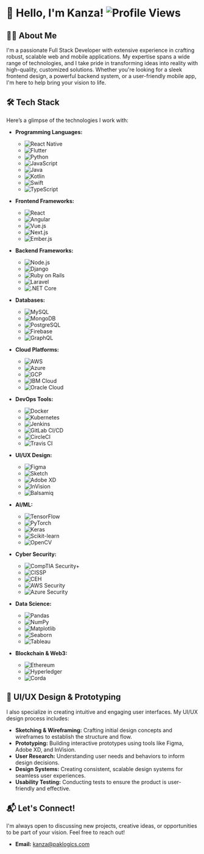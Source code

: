 # 👋 Hello, I'm Kanza! ![Profile Views](https://komarev.com/ghpvc/?username=kanza-paklogics&color=blue)

## 🧑‍💻 About Me
I'm a passionate Full Stack Developer with extensive experience in crafting robust, scalable web and mobile applications. My expertise spans a wide range of technologies, and I take pride in transforming ideas into reality with high-quality, customized solutions. Whether you're looking for a sleek frontend design, a powerful backend system, or a user-friendly mobile app, I'm here to help bring your vision to life.

## 🛠️ Tech Stack
Here’s a glimpse of the technologies I work with:

- **Programming Languages:**
  - ![React Native](https://img.shields.io/badge/-React_Native-61DAFB?style=flat&logo=react&logoColor=white)
  - ![Flutter](https://img.shields.io/badge/-Flutter-02569B?style=flat&logo=flutter&logoColor=white)
  - ![Python](https://img.shields.io/badge/-Python-3776AB?style=flat&logo=python&logoColor=white)
  - ![JavaScript](https://img.shields.io/badge/-JavaScript-F7DF1E?style=flat&logo=javascript&logoColor=black)
  - ![Java](https://img.shields.io/badge/-Java-007396?style=flat&logo=java&logoColor=white)
  - ![Kotlin](https://img.shields.io/badge/-Kotlin-0095D5?style=flat&logo=kotlin&logoColor=white)
  - ![Swift](https://img.shields.io/badge/-Swift-FA7343?style=flat&logo=swift&logoColor=white)
  - ![TypeScript](https://img.shields.io/badge/-TypeScript-3178C6?style=flat&logo=typescript&logoColor=white)

- **Frontend Frameworks:** 
  - ![React](https://img.shields.io/badge/-React-61DAFB?style=flat&logo=react&logoColor=white)
  - ![Angular](https://img.shields.io/badge/-Angular-DD0031?style=flat&logo=angular&logoColor=white)
  - ![Vue.js](https://img.shields.io/badge/-Vue.js-4FC08D?style=flat&logo=vue.js&logoColor=white)
  - ![Next.js](https://img.shields.io/badge/-Next.js-000000?style=flat&logo=next.js&logoColor=white)
  - ![Ember.js](https://img.shields.io/badge/-Ember.js-E04E39?style=flat&logo=ember.js&logoColor=white)

- **Backend Frameworks:** 
  - ![Node.js](https://img.shields.io/badge/-Node.js-339933?style=flat&logo=node.js&logoColor=white)
  - ![Django](https://img.shields.io/badge/-Django-092E20?style=flat&logo=django&logoColor=white)
  - ![Ruby on Rails](https://img.shields.io/badge/-Ruby_on_Rails-CC0000?style=flat&logo=ruby-on-rails&logoColor=white)
  - ![Laravel](https://img.shields.io/badge/-Laravel-FF2D20?style=flat&logo=laravel&logoColor=white)
  - ![.NET Core](https://img.shields.io/badge/-.NET_Core-5C2D91?style=flat&logo=.net&logoColor=white)

- **Databases:** 
  - ![MySQL](https://img.shields.io/badge/-MySQL-4479A1?style=flat&logo=mysql&logoColor=white)
  - ![MongoDB](https://img.shields.io/badge/-MongoDB-47A248?style=flat&logo=mongodb&logoColor=white)
  - ![PostgreSQL](https://img.shields.io/badge/-PostgreSQL-336791?style=flat&logo=postgresql&logoColor=white)
  - ![Firebase](https://img.shields.io/badge/-Firebase-FFCA28?style=flat&logo=firebase&logoColor=black)
  - ![GraphQL](https://img.shields.io/badge/-GraphQL-E10098?style=flat&logo=graphql&logoColor=white)

- **Cloud Platforms:** 
  - ![AWS](https://img.shields.io/badge/-AWS-232F3E?style=flat&logo=amazon-aws&logoColor=white)
  - ![Azure](https://img.shields.io/badge/-Azure-0078D4?style=flat&logo=microsoft-azure&logoColor=white)
  - ![GCP](https://img.shields.io/badge/-GCP-4285F4?style=flat&logo=google-cloud&logoColor=white)
  - ![IBM Cloud](https://img.shields.io/badge/-IBM_Cloud-1261FE?style=flat&logo=ibm-cloud&logoColor=white)
  - ![Oracle Cloud](https://img.shields.io/badge/-Oracle_Cloud-F80000?style=flat&logo=oracle&logoColor=white)

- **DevOps Tools:** 
  - ![Docker](https://img.shields.io/badge/-Docker-2496ED?style=flat&logo=docker&logoColor=white)
  - ![Kubernetes](https://img.shields.io/badge/-Kubernetes-326CE5?style=flat&logo=kubernetes&logoColor=white)
  - ![Jenkins](https://img.shields.io/badge/-Jenkins-D24939?style=flat&logo=jenkins&logoColor=white)
  - ![GitLab CI/CD](https://img.shields.io/badge/-GitLab_CI/CD-FC6D26?style=flat&logo=gitlab&logoColor=white)
  - ![CircleCI](https://img.shields.io/badge/-CircleCI-343434?style=flat&logo=circleci&logoColor=white)
  - ![Travis CI](https://img.shields.io/badge/-Travis_CI-3EAAAF?style=flat&logo=travis-ci&logoColor=white)

- **UI/UX Design:** 
  - ![Figma](https://img.shields.io/badge/-Figma-F24E1E?style=flat&logo=figma&logoColor=white)
  - ![Sketch](https://img.shields.io/badge/-Sketch-F7B500?style=flat&logo=sketch&logoColor=black)
  - ![Adobe XD](https://img.shields.io/badge/-Adobe_XD-FF61F6?style=flat&logo=adobe-xd&logoColor=white)
  - ![InVision](https://img.shields.io/badge/-InVision-FF3366?style=flat&logo=invision&logoColor=white)
  - ![Balsamiq](https://img.shields.io/badge/-Balsamiq-CC0000?style=flat&logo=balsamiq&logoColor=white)

- **AI/ML:** 
  - ![TensorFlow](https://img.shields.io/badge/-TensorFlow-FF6F00?style=flat&logo=tensorflow&logoColor=white)
  - ![PyTorch](https://img.shields.io/badge/-PyTorch-EE4C2C?style=flat&logo=pytorch&logoColor=white)
  - ![Keras](https://img.shields.io/badge/-Keras-D00000?style=flat&logo=keras&logoColor=white)
  - ![Scikit-learn](https://img.shields.io/badge/-Scikit_learn-F7931E?style=flat&logo=scikit-learn&logoColor=white)
  - ![OpenCV](https://img.shields.io/badge/-OpenCV-5C3EE8?style=flat&logo=opencv&logoColor=white)

- **Cyber Security:** 
  - ![CompTIA Security+](https://img.shields.io/badge/-CompTIA_Security+-E20F00?style=flat&logo=comptia&logoColor=white)
  - ![CISSP](https://img.shields.io/badge/-CISSP-6C6E7E?style=flat&logo=cissp&logoColor=white)
  - ![CEH](https://img.shields.io/badge/-CEH-000000?style=flat&logo=ceh&logoColor=white)
  - ![AWS Security](https://img.shields.io/badge/-AWS_Security-232F3E?style=flat&logo=amazon-aws&logoColor=white)
  - ![Azure Security](https://img.shields.io/badge/-Azure_Security-0078D4?style=flat&logo=microsoft-azure&logoColor=white)

- **Data Science:** 
  - ![Pandas](https://img.shields.io/badge/-Pandas-150458?style=flat&logo=pandas&logoColor=white)
  - ![NumPy](https://img.shields.io/badge/-NumPy-013243?style=flat&logo=numpy&logoColor=white)
  - ![Matplotlib](https://img.shields.io/badge/-Matplotlib-11557C?style=flat&logo=matplotlib&logoColor=white)
  - ![Seaborn](https://img.shields.io/badge/-Seaborn-17B978?style=flat&logo=seaborn&logoColor=white)
  - ![Tableau](https://img.shields.io/badge/-Tableau-E97627?style=flat&logo=tableau&logoColor=white)

- **Blockchain & Web3:** 
  - ![Ethereum](https://img.shields.io/badge/-Ethereum-3C3C3D?style=flat&logo=ethereum&logoColor=white)
  - ![Hyperledger](https://img.shields.io/badge/-Hyperledger-2F3134?style=flat&logo=hyperledger&logoColor=white)
  - ![Corda](https://img.shields.io/badge/-Corda-F00?style=flat&logo=corda&logoColor=white)

## 🎨 UI/UX Design & Prototyping
I also specialize in creating intuitive and engaging user interfaces. My UI/UX design process includes:

- **Sketching & Wireframing:** Crafting initial design concepts and wireframes to establish the structure and flow.
- **Prototyping:** Building interactive prototypes using tools like Figma, Adobe XD, and InVision.
- **User Research:** Understanding user needs and behaviors to inform design decisions.
- **Design Systems:** Creating consistent, scalable design systems for seamless user experiences.
- **Usability Testing:** Conducting tests to ensure the product is user-friendly and effective.

## 📬 Let's Connect!
I'm always open to discussing new projects, creative ideas, or opportunities to be part of your vision. Feel free to reach out!

- **Email:** [kanza@paklogics.com](mailto:kanza@paklogics.com)
